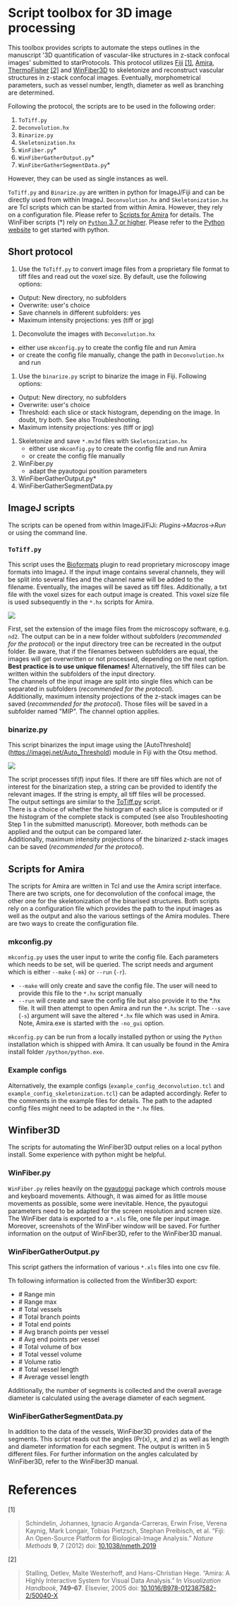 # Script toolbox for 3D image processing

This toolbox provides scripts to automate the steps outlines in the manuscript '3D quantification of vascular-like structures in z-stack confocal images' submitted to starProtocols.
This protocol utilizes [Fiji](https://imagej.net/Fiji) [[1]](#1), [Amira, ThermoFisher](https://www.fei-software-center.com/forms/amira-trial/) [[2]](#2) and [WinFiber3D](https://mrl.sci.utah.edu/software/winfiber3d/ ) to skeletonize and reconstruct vascular structures in z-stack confocal images.
Eventually, morphometrical parameters, such as vessel number, length, diameter as well as branching are determined.

Following the protocol, the scripts are to be used in the following order:
1. `ToTiff.py`
1. `Deconvolution.hx`
1. `Binarize.py`
1. `Skeletonization.hx`
1. `WinFiber.py`*
1. `WinFiberGatherOutput.py`*
1. `WinFiberGatherSegmentData.py`*

However, they can be used as single instances as well.

`ToTiff.py` and `Binarize.py` are written in python for ImageJ/Fiji and can be directly used from within ImageJ.
`Deconvolution.hx` and `Skeletonization.hx` are Tcl scripts which can be started from within Amira.
However, they rely on a configuration file.
Please refer to [Scripts for Amira](#scripts-for-amira) for details.
The WinFiber scripts (\*) rely on [`Python` 3.7 or higher](https://www.python.org/).
Please refer to the [Python website](https://www.python.org/about/gettingstarted/) to get started with python.

## Short protocol

1. Use the `ToTiff.py` to convert image files from a proprietary file format to tiff files and read out the voxel size. By default, use the following options:
  * Output: New directory, no subfolders
  * Overwrite: user's choice
  * Save channels in different subfolders: yes
  * Maximum intensity projections: yes (tiff or jpg)
1. Deconvolute the images with `Deconvolution.hx`
  * either use `mkconfig.py` to create the config file and run Amira
  * or create the config file manually, change the path in `Deconvolution.hx` and run
1. Use the `binarize.py` script to binarize the image in Fiji. Following options:
  * Output: New directory, no subfolders
  * Overwrite: user's choice
  * Threshold: each slice or stack histogram, depending on the image. In doubt, try both. See also Troubleshooting.
  * Maximum intensity projections: yes (tiff or jpg)
1. Skeletonize and save `*.mv3d` files with `Skeletonization.hx`
    * either use `mkconfig.py` to create the config file and run Amira
    * or create the config file manually
1. WinFiber.py
    * adapt the pyautogui position parameters
1. WinFiberGatherOutput.py*
1. WinFiberGatherSegmentData.py



## ImageJ scripts

The scripts can be opened from within ImageJ/FiJi: *Plugins->Macros->Run* or using the command line.

### `ToTiff.py`

This script uses the [Bioformats](https://www.openmicroscopy.org/bio-formats/) plugin to read proprietary microscopy image formats into ImageJ.
If the input image contains several channels, they will be split into several files and the channel name will be added to the filename.
Eventually, the images will be saved as tiff files.
Additionally, a txt file with the voxel sizes for each output image is created.
This voxel size file is used subsequently in the `*.hx` scripts for Amira.

![](docs/screenshots/ToTiff.png?raw=True)

First, set the extension of the image files from the microscopy software, e.g. `nd2`.
The output can be in a new folder without subfolders (*recommended for the protocol*) or the input directory tree can be recreated in the output folder.
Be aware, that if the filenames between subfolders are equal, the images will get overwritten or not processed, depending on the next option. **Best practice is to use unique filenames!**
Alternatively, the tiff files can be written within the subfolders of the input directory.  
The channels of the input image are split into single files which can be separated in subfolders (*recommended for the protocol*).  
Additionally, maximum intensity projections of the z-stack images can be saved (*recommended for the protocol*).
Those files will be saved in a subfolder named "MIP".
The channel option applies.

### binarize.py

This script binarizes the input image using the [AutoThreshold] (https://imagej.net/Auto_Threshold) module in Fiji with the Otsu method.

![](docs/screenshots/binarization.png?raw=True)

The script processes tif(f) input files.
If there are tiff files which are not of interest for the binarization step, a string can be provided to identify the relevant images.
If the string is empty, all tiff files will be processed.  
The output settings are similar to the [ToTiff.py](#ToTiff.py) script.  
There is a choice of whether the histogram of each slice is computed or if the histogram of the complete stack is computed (see also Troubleshooting Step 1 in the submitted manuscript).
Moreover, both methods can be applied and the output can be compared later.  
Additionally, maximum intensity projections of the binarized z-stack images can be saved (*recommended for the protocol*).

## Scripts for Amira

The scripts for Amira are written in Tcl and use the Amira script interface.
There are two scripts, one for deconvolution of the confocal image, the other one for the skeletonization of the binarised structures.
Both scripts rely on a configuration file which provides the path to the input images as well as the output and also the various settings of the Amira modules.
There are two ways to create the configuration file.

### mkconfig.py

`mkconfig.py` uses the user input to write the config file.
Each parameters which needs to be set, will be queried.
The script needs and argument which is either `--make` (`-mk`) or `--run` (`-r`).
* `--make` will only create and save the config file. The user will need to provide this file to the `*.hx` script manually
* `--run` will create and save the config file but also provide it to the \*.hx file. It will then attempt to open Amira and run the `*.hx` script.
The `--save` (`-s`) argument will save the altered `*.hx` file which was used in Amira.
Note, Amira.exe is started with the `-no_gui` option.

`mkconfig.py` can be run from a locally installed python or using the `Python` installation which is shipped with Amira.
It can usually be found in the Amira install folder `/python/python.exe`.

### Example configs
Alternatively, the example configs (`example_config_deconvolution.tcl` and `example_config_skeletonization.tcl`) can be adapted accordingly.
Refer to the comments in the example files for details.
The path to the adapted config files might need to be adapted in the `*.hx` files.

## Winfiber3D

The scripts for automating the WinFiber3D output relies on a local python install.
Some experience with python might be helpful.

### WinFiber.py

`WinFiber.py` relies heavily on the [pyautogui](https://pyautogui.readthedocs.io/en/latest/) package which controls mouse and keyboard movements.
Although, it was aimed for as little mouse movements as possible, some were inevitable.
Hence, the pyautogui parameters need to be adapted for the screen resolution and screen size.
The WinFiber data is exported to a `*.xls` file, one file per input image.
Moreover, screenshots of the WinFiber window will be saved.
For further information on the output of WinFiber3D, refer to the WinFiber3D manual.

### WinFiberGatherOutput.py

This script gathers the information of various `*.xls` files into one csv file.

Th following information is collected from the Winfiber3D export:

* \# Range min
* \# Range max
* \# Total vessels
* \# Total branch points
* \# Total end points
* \# Avg branch points per vessel
* \# Avg end points per vessel
* \# Total volume of box
* \# Total vessel volume
* \# Volume ratio
* \# Total vessel length
* \# Average vessel length

Additionally, the number of segments is collected and the overall average diameter is calculated using the average diameter of each segment.

### WinFiberGatherSegmentData.py

In addition to the data of the vessels, WinFiber3D provides data of the segments.
This script reads out the angles (Pr(x), x, and z) as well as length and diameter information for each segment.
The output is written in 5 different files.
For further information on the angles calculated by WinFiber3D, refer to the WinFiber3D manual.

# References

<a id="1">[1]</a>
> Schindelin, Johannes, Ignacio Arganda-Carreras, Erwin Frise, Verena Kaynig, Mark Longair, Tobias Pietzsch, Stephan Preibisch, et al.
> “Fiji: An Open-Source Platform for Biological-Image Analysis.”
> *Nature Methods* **9**, 7 (2012)
> doi: [10.1038/nmeth.2019](https://doi.org/10.1038/nmeth.2019)

<a id="2">[2]</a>
> Stalling, Detlev, Malte Westerhoff, and Hans-Christian Hege.
> “Amira: A Highly Interactive System for Visual Data Analysis.”
> In *Visualization Handbook*, **749–67**. Elsevier, 2005
> doi: [10.1016/B978-012387582-2/50040-X](https://doi.org/10.1016/B978-012387582-2/50040-X)
